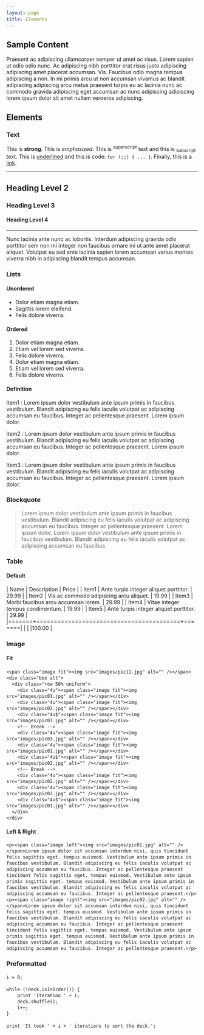 ```yaml
---
layout: page
title: Elements
---
```

## Sample Content

Praesent ac adipiscing ullamcorper semper ut amet ac risus. Lorem sapien ut odio odio nunc. Ac adipiscing nibh porttitor erat risus justo adipiscing adipiscing amet placerat accumsan. Vis. Faucibus odio magna tempus adipiscing a non. In mi primis arcu ut non accumsan vivamus ac blandit adipiscing adipiscing arcu metus praesent turpis eu ac lacinia nunc ac commodo gravida adipiscing eget accumsan ac nunc adipiscing adipiscing lorem ipsum dolor sit amet nullam veroeros adipiscing.

## Elements

### Text

This is **strong**. This is *emphasized*.
This is <sup>superscript</sup> text and this is <sub>subscript</sub> text.
This is <u>underlined</u> and this is code: `for (;;) { ... }`.
Finally, this is a [link](#).

---

## Heading Level 2

### Heading Level 3

#### Heading Level 4

---

Nunc lacinia ante nunc ac lobortis. Interdum adipiscing gravida odio porttitor sem non mi integer non faucibus ornare mi ut ante amet placerat aliquet. Volutpat eu sed ante lacinia sapien lorem accumsan varius montes viverra nibh in adipiscing blandit tempus accumsan.

### Lists

#### Unordered

* Dolor etiam magna etiam.
* Sagittis lorem eleifend.
* Felis dolore viverra.

#### Ordered

1. Dolor etiam magna etiam.
2. Etiam vel lorem sed viverra.
3. Felis dolore viverra.
4. Dolor etiam magna etiam.
5. Etiam vel lorem sed viverra.
6. Felis dolore viverra.

#### Definition

Item1
: Lorem ipsum dolor vestibulum ante ipsum primis in faucibus vestibulum. Blandit adipiscing eu felis iaculis volutpat ac adipiscing accumsan eu faucibus. Integer ac pellentesque praesent. Lorem ipsum dolor.

Item2
: Lorem ipsum dolor vestibulum ante ipsum primis in faucibus vestibulum. Blandit adipiscing eu felis iaculis volutpat ac adipiscing accumsan eu faucibus. Integer ac pellentesque praesent. Lorem ipsum dolor.

Item3
: Lorem ipsum dolor vestibulum ante ipsum primis in faucibus vestibulum. Blandit adipiscing eu felis iaculis volutpat ac adipiscing accumsan eu faucibus. Integer ac pellentesque praesent. Lorem ipsum dolor.

### Blockquote

> Lorem ipsum dolor vestibulum ante ipsum primis in faucibus vestibulum. Blandit adipiscing eu felis iaculis volutpat ac adipiscing accumsan eu faucibus. Integer ac pellentesque praesent. Lorem ipsum dolor. Lorem ipsum dolor vestibulum ante ipsum primis in faucibus vestibulum. Blandit adipiscing eu felis iaculis volutpat ac adipiscing accumsan eu faucibus.

### Table

#### Default

| Name  | Description                             | Price |
| Item1 | Ante turpis integer aliquet porttitor.  | 29.99 |
| Item2 | Vis ac commodo adipiscing arcu aliquet. | 19.99 |
| Item3 | Morbi faucibus arcu accumsan lorem.     | 29.99 |
| Item4 | Vitae integer tempus condimentum.       | 19.99 |
| Item5 | Ante turpis integer aliquet porttitor.  | 29.99 |
|=======+=========================================+=======|
|       |                                         |100.00 |

### Image

#### Fit

    <span class="image fit"><img src="images/pic11.jpg" alt="" /></span>
    <div class="box alt">
      <div class="row 50% uniform">
        <div class="4u"><span class="image fit"><img src="images/pic01.jpg" alt="" /></span></div>
        <div class="4u"><span class="image fit"><img src="images/pic02.jpg" alt="" /></span></div>
        <div class="4u$"><span class="image fit"><img src="images/pic03.jpg" alt="" /></span></div>
        <!-- Break -->
        <div class="4u"><span class="image fit"><img src="images/pic03.jpg" alt="" /></span></div>
        <div class="4u"><span class="image fit"><img src="images/pic01.jpg" alt="" /></span></div>
        <div class="4u$"><span class="image fit"><img src="images/pic02.jpg" alt="" /></span></div>
        <!-- Break -->
        <div class="4u"><span class="image fit"><img src="images/pic02.jpg" alt="" /></span></div>
        <div class="4u"><span class="image fit"><img src="images/pic03.jpg" alt="" /></span></div>
        <div class="4u$"><span class="image fit"><img src="images/pic01.jpg" alt="" /></span></div>
      </div>
    </div>

#### Left &amp; Right
    <p><span class="image left"><img src="images/pic01.jpg" alt="" /></span>Lorem ipsum dolor sit accumsan interdum nisi, quis tincidunt felis sagittis eget. tempus euismod. Vestibulum ante ipsum primis in faucibus vestibulum. Blandit adipiscing eu felis iaculis volutpat ac adipiscing accumsan eu faucibus. Integer ac pellentesque praesent tincidunt felis sagittis eget. tempus euismod. Vestibulum ante ipsum primis sagittis eget. tempus euismod. Vestibulum ante ipsum primis in faucibus vestibulum. Blandit adipiscing eu felis iaculis volutpat ac adipiscing accumsan eu faucibus. Integer ac pellentesque praesent.</p>
    <p><span class="image right"><img src="images/pic02.jpg" alt="" /></span>Lorem ipsum dolor sit accumsan interdum nisi, quis tincidunt felis sagittis eget. tempus euismod. Vestibulum ante ipsum primis in faucibus vestibulum. Blandit adipiscing eu felis iaculis volutpat ac adipiscing accumsan eu faucibus. Integer ac pellentesque praesent tincidunt felis sagittis eget. tempus euismod. Vestibulum ante ipsum primis sagittis eget. tempus euismod. Vestibulum ante ipsum primis in faucibus vestibulum. Blandit adipiscing eu felis iaculis volutpat ac adipiscing accumsan eu faucibus. Integer ac pellentesque praesent.</p>

### Preformatted

```
i = 0;

while (!deck.isInOrder()) {
    print 'Iteration ' + i;
    deck.shuffle();
    i++;
}

print 'It took ' + i + ' iterations to sort the deck.';
```
